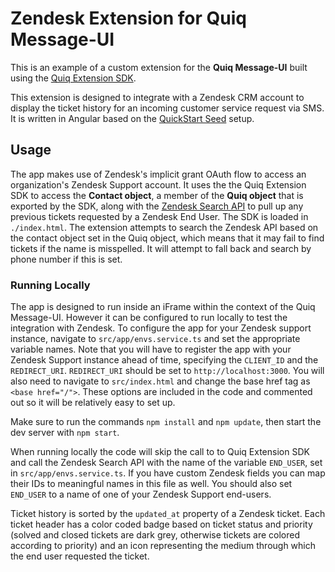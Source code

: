 # Zendesk Extension for Quiq Message-UI


This is an example of a custom extension for the **Quiq Message-UI** built using the [Quiq Extension SDK](https://github.com/Quiq/ui-extensions).  

This extension is designed to integrate with a Zendesk CRM account to display the ticket history for an incoming customer service request via SMS.  It is written in Angular based on the [QuickStart Seed](https://angular.io/guide/setup) setup.

## Usage

The app makes use of Zendesk's implicit grant OAuth flow to access an organization's Zendesk Support account.  It uses the the Quiq Extension SDK to access the **Contact object**, a member of the **Quiq object** that is exported by the SDK, along with the [Zendesk Search API](https://developer.zendesk.com/rest_api/docs/core/search) to pull up any previous tickets requested by a Zendesk End User.  The SDK is loaded in `./index.html`.  The extension attempts to search the Zendesk API based on the contact object set in the Quiq object, which means that it may fail to find tickets if the name is misspelled.  It will attempt to fall back and search by phone number if this is set.

### Running Locally

The app is designed to run inside an iFrame within the context of the Quiq Message-UI.  However it can be configured to run locally to test the integration with Zendesk.  To configure the app for your Zendesk support instance, navigate to `src/app/envs.service.ts` and set the appropriate variable names.  Note that you will have to register the app with your Zendesk Support instance ahead of time, specifying the `CLIENT_ID` and the `REDIRECT_URI`.  `REDIRECT_URI` should be set to `http://localhost:3000`.  You will also need to navigate to `src/index.html` and change the base href tag as `<base href="/">`.  These options are included in the code and commented out so it will be relatively easy to set up.

Make sure to run the commands `npm install` and `npm update`, then start the dev server with `npm start`.  

When running locally the code will skip the call to to Quiq Extension SDK and call the Zendesk Search API with the name of the variable `END_USER`, set in `src/app/envs.service.ts`.
If you have custom Zendesk fields you can map their IDs to meaningful names in this file as well.
You should also set `END_USER` to a name of one of your Zendesk Support end-users.

Ticket history is sorted by the `updated_at` property of a Zendesk ticket.  Each ticket header has a color coded badge based on ticket status and priority (solved and closed tickets are dark grey, otherwise tickets are colored according to priority) and an icon representing the medium through which the end user requested the ticket.
